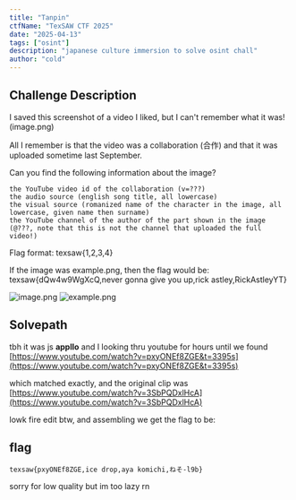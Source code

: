 ```yaml
---
title: "Tanpin"
ctfName: "TexSAW CTF 2025"
date: "2025-04-13"
tags: ["osint"]
description: "japanese culture immersion to solve osint chall"
author: "cold"
---
```


## Challenge Description

I saved this screenshot of a video I liked, but I can't remember what it was! (image.png)

All I remember is that the video was a collaboration (合作) and that it was uploaded sometime last September.

Can you find the following information about the image?

    the YouTube video id of the collaboration (v=???)
    the audio source (english song title, all lowercase)
    the visual source (romanized name of the character in the image, all lowercase, given name then surname)
    the YouTube channel of the author of the part shown in the image (@???, note that this is not the channel that uploaded the full video!)

Flag format: texsaw{1,2,3,4}

If the image was example.png, then the flag would be: texsaw{dQw4w9WgXcQ,never gonna give you up,rick astley,RickAstleyYT}

![image.png](/api/writeup-assets/texsaw2025/tanpin/image.png)
![example.png](/api/writeup-assets/texsaw2025/tanpin/example.png)

## Solvepath

tbh it was js **appllo** and I looking thru youtube for hours until we found
[https://www.youtube.com/watch?v=pxyONEf8ZGE&t=3395s](https://www.youtube.com/watch?v=pxyONEf8ZGE&t=3395s)

which matched exactly, and the original clip was [https://www.youtube.com/watch?v=3SbPQDxlHcA](https://www.youtube.com/watch?v=3SbPQDxlHcA)

lowk fire edit btw, and assembling we get the flag to be:

## flag

`texsaw{pxyONEf8ZGE,ice drop,aya komichi,ねそ-l9b}`

sorry for low quality but im too lazy rn

